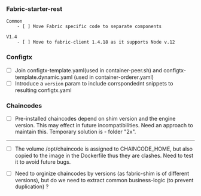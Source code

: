 
### Fabric-starter-rest
    Common
        - [ ] Move Fabric specific code to separate components   

    V1.4
        - [ ] Move to fabric-client 1.4.18 as it supports Node v.12

### Configtx

- [ ] Join configtx-template.yaml(used in container-peer.sh) and configtx-template.dynamic.yaml 
    (used in container-orderer.yaml)
- [ ] Introduce a `version` param to include corrspondednt snippets to resulting configtx.yaml     

### Chaincodes
- [ ] Pre-installed chaincodes depend on shim version and the engine version. This may effect in future incompatibilities.
    Need an approach to maintain this. Temporary solution is - folder "2x".
---
- [ ] The volume /opt/chaincode is assigned to CHAINCODE_HOME, but also copied to the image 
    in the Dockerfile thus they are clashes. Need to test it to avoid future bugs.
    
- [ ] Need to orginize chaincodes by versions (as fabric-shim is of different versions),
      but do we need to extract common business-logic (to prevent duplication) ?
      
         